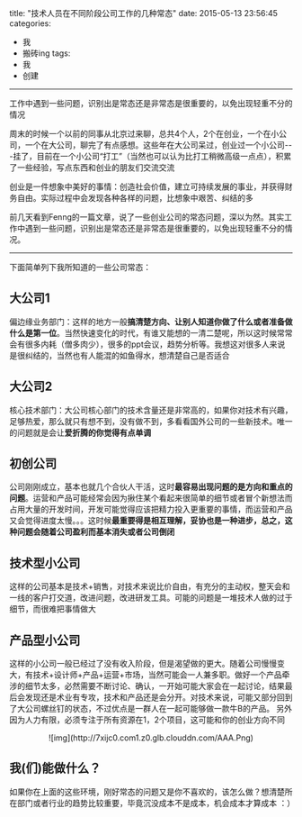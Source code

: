 title: "技术人员在不同阶段公司工作的几种常态"
date: 2015-05-13 23:56:45
categories: 
- 我
- 搬砖ing
tags: 
- 我
- 创建 
---
工作中遇到一些问题，识别出是常态还是非常态是很重要的，以免出现轻重不分的情况
<!--more-->
周末的时候一个以前的同事从北京过来聊，总共4个人，2个在创业，一个在小公司，一个在大公司，聊完了有点感想。这些年在大公司呆过，创业过一个小公司---挂了，目前在一个小公司“打工”（当然也可以认为比打工稍微高级一点点），积累了一些经验，写点东西和创业的朋友们交流交流

创业是一件想象中美好的事情：创造社会价值，建立可持续发展的事业，并获得财务自由。实际过程中会发现各种各样的问题，比想象中艰苦、纠结的多

前几天看到Fenng的一篇文章，说了一些创业公司的常态问题，深以为然。其实工作中遇到一些问题，识别出是常态还是非常态是很重要的，以免出现轻重不分的情况。

---

下面简单列下我所知道的一些公司常态：

## 大公司1
偏边缘业务部门：这样的地方一般**搞清楚方向、让别人知道你做了什么或者准备做什么是第一位**。当然快速变化的时代，有谁又能想的一清二楚呢，所以这时候常常会有很多内耗（僧多肉少），很多的ppt会议，趋势分析等。我想这对很多人来说是很纠结的，当然也有人能混的如鱼得水，想清楚自己是否适合

## 大公司2
核心技术部门：大公司核心部门的技术含量还是非常高的，如果你对技术有兴趣，足够热爱，那么就只有想不到，没有做不到，多看看国外公司的一些新技术。唯一的问题就是会让**爱折腾的你觉得有点单调**

## 初创公司
公司刚刚成立，基本也就几个合伙人干活，这时**最容易出现问题的是方向和重点的问题**。运营和产品可能经常会因为揪住某个看起来很简单的细节或者冒个新想法而占用大量的开发时间，开发可能觉得应该把精力投入更重要的事情，而运营和产品又会觉得进度太慢。。。这时候**最重要得是相互理解，妥协也是一种进步，总之，这种问题会随着公司盈利而基本消失或者公司倒闭**

## 技术型小公司
这样的公司基本是技术+销售，对技术来说比价自由，有充分的主动权，整天会和一线的客户打交道，改进问题，改进研发工具。可能的问题是一堆技术人做的过于细节，而很难把事情做大

## 产品型小公司
这样的小公司一般已经过了没有收入阶段，但是渴望做的更大。随着公司慢慢变大，有技术+设计师+产品+运营+市场，当然可能会一人兼多职。做好一个产品牵涉的细节太多，必然需要不断讨论、确认，一开始可能大家会在一起讨论，结果最后会发现还是术业有专攻，技术和产品还是会分开。对技术来说，可能又部分回到了大公司螺丝钉的状态，不过优点是一群人在一起可能够做一款牛B的产品。
另外因为人力有限，必须专注于所有资源在1，2个项目，这可能和你的创业方向不同

<center>![img](http://7xijc0.com1.z0.glb.clouddn.com/AAA.Png)</center>


## 我(们)能做什么？
如果你在上面的这些环境，刚好常态的问题又是你不喜欢的，该怎么做？想清楚所在部门或者行业的趋势比较重要，毕竟沉没成本不是成本，机会成本才算成本 ：）







